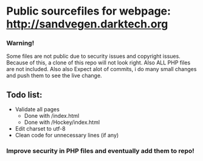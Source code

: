 # Public sourcefiles for webpage: http://sandvegen.darktech.org
### Warning!
Some files are not public due to security issues and copyright issues. Because of this, a clone of this repo will not look right.
Also ALL PHP files are not included.
Also also Expect alot of commits, i do many small changes and push them to see the live change.

## Todo list:
* Validate all pages
	* Done with /index.html
	* Done with /Hockey/index.html
* Edit charset to utf-8
* Clean code for unnecessary lines (if any)

### Improve security in PHP files and eventually add them to repo!
